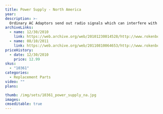 ```yaml
---
title: Power Supply - North America
year: 
description: >-
  Ordinary AC Adaptors send out radio signals which can interfere with the preformance of your Rokenbok system. Rokenbok AC Adaptors are "shielded" to eliminate this potential problem. Use only Rokenbok adaptors with your Rokenbok system. Voltage 120.
archiveLinks:
  - name: 12/30/2010
    link: https://web.archive.org/web/20101230014528/http://www.rokenbok.com/estore/spare-parts/power-supply-north-america
  - name: 08/10/2011
    link: https://web.archive.org/web/20110810064653/http://www.rokenbok.com/estore/spare-parts/power-supply-north-america
priceHistory:
  - date: 12/30/2010
    price: 12.99
skus:
  - "10361"
categories: 
  - Replacement Parts
video: ""
plans:

thumb: /img/sets/10361_power_supply_na.jpg
images:
cmseditable: true
---
```

